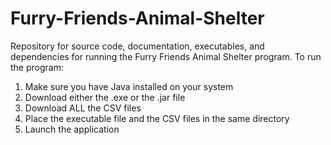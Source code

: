 # Furry-Friends-Animal-Shelter
Repository for source code, documentation, executables, and dependencies for running the Furry Friends Animal Shelter program.
To run the program:  
1) Make sure you have Java installed on your system  
2) Download either the .exe or the .jar file  
3) Download ALL the CSV files  
4) Place the executable file and the CSV files in the same directory  
5) Launch the application  

